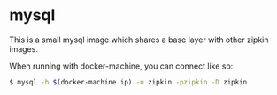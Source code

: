 # mysql
This is a small mysql image which shares a base layer with other zipkin images.

When running with docker-machine, you can connect like so:

```bash
$ mysql -h $(docker-machine ip) -u zipkin -pzipkin -D zipkin
```
